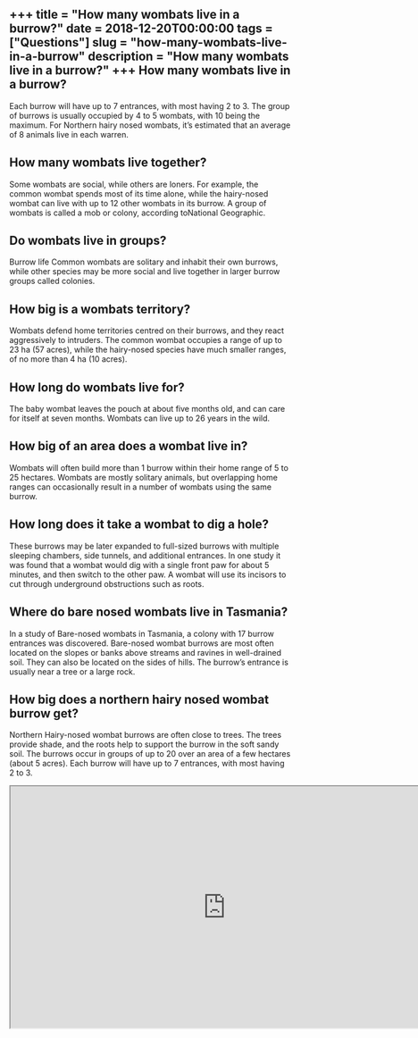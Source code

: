 +++
title = "How many wombats live in a burrow?"
date = 2018-12-20T00:00:00
tags = ["Questions"]
slug = "how-many-wombats-live-in-a-burrow"
description = "How many wombats live in a burrow?"
+++
How many wombats live in a burrow?
----------------------------------

Each burrow will have up to 7 entrances, with most having 2 to 3. The group of burrows is usually occupied by 4 to 5 wombats, with 10 being the maximum. For Northern hairy nosed wombats, it’s estimated that an average of 8 animals live in each warren.

How many wombats live together?
-------------------------------

Some wombats are social, while others are loners. For example, the common wombat spends most of its time alone, while the hairy-nosed wombat can live with up to 12 other wombats in its burrow. A group of wombats is called a mob or colony, according toNational Geographic.

Do wombats live in groups?
--------------------------

Burrow life Common wombats are solitary and inhabit their own burrows, while other species may be more social and live together in larger burrow groups called colonies.

How big is a wombats territory?
-------------------------------

Wombats defend home territories centred on their burrows, and they react aggressively to intruders. The common wombat occupies a range of up to 23 ha (57 acres), while the hairy-nosed species have much smaller ranges, of no more than 4 ha (10 acres).

How long do wombats live for?
-----------------------------

The baby wombat leaves the pouch at about five months old, and can care for itself at seven months. Wombats can live up to 26 years in the wild.

How big of an area does a wombat live in?
-----------------------------------------

Wombats will often build more than 1 burrow within their home range of 5 to 25 hectares. Wombats are mostly solitary animals, but overlapping home ranges can occasionally result in a number of wombats using the same burrow.

How long does it take a wombat to dig a hole?
---------------------------------------------

These burrows may be later expanded to full-sized burrows with multiple sleeping chambers, side tunnels, and additional entrances. In one study it was found that a wombat would dig with a single front paw for about 5 minutes, and then switch to the other paw. A wombat will use its incisors to cut through underground obstructions such as roots.

Where do bare nosed wombats live in Tasmania?
---------------------------------------------

In a study of Bare-nosed wombats in Tasmania, a colony with 17 burrow entrances was discovered. Bare-nosed wombat burrows are most often located on the slopes or banks above streams and ravines in well-drained soil. They can also be located on the sides of hills. The burrow’s entrance is usually near a tree or a large rock.

How big does a northern hairy nosed wombat burrow get?
------------------------------------------------------

Northern Hairy-nosed wombat burrows are often close to trees. The trees provide shade, and the roots help to support the burrow in the soft sandy soil. The burrows occur in groups of up to 20 over an area of a few hectares (about 5 acres). Each burrow will have up to 7 entrances, with most having 2 to 3.

<iframe allow="accelerometer; autoplay; clipboard-write; encrypted-media; gyroscope; picture-in-picture" allowfullscreen="" class="__youtube_prefs__  epyt-is-override  no-lazyload" data-no-lazy="1" data-origheight="433" data-origwidth="770" data-skipgform_ajax_framebjll="" height="433" id="_ytid_83023" loading="lazy" src="https://www.youtube.com/embed/wztl2s0x0Eo?enablejsapi=1&autoplay=0&cc_load_policy=0&cc_lang_pref=&iv_load_policy=1&loop=0&modestbranding=0&rel=1&fs=1&playsinline=0&autohide=2&theme=dark&color=red&controls=1&" title="YouTube player" width="770"></iframe>